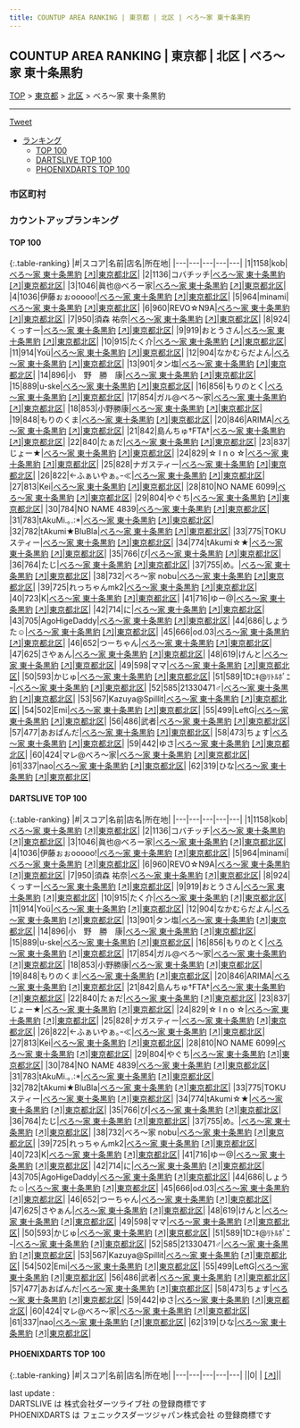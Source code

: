 ```yaml
---
title: COUNTUP AREA RANKING | 東京都 | 北区 | べろ～家 東十条黒豹
---
```

## COUNTUP AREA RANKING | 東京都 | 北区 | べろ～家 東十条黒豹

[TOP](/darts/rank/) > [東京都](/darts/rank/東京都/) > [北区](/darts/rank/東京都/北区/) > べろ～家 東十条黒豹

___

<a href="https://twitter.com/share?ref_src=twsrc%5Etfw" data-text="COUNTUP AREA RANKING | 東京都北区べろ～家 東十条黒豹" class="twitter-share-button" data-hashtags="DARTSLIVE,PHOENIXDARTS,darts,ダーツ" data-show-count="false">Tweet</a>

* [ランキング](#カウントアップランキング)
    * [TOP 100](#top-100)
    * [DARTSLIVE TOP 100](#dartslive-top-100)
    * [PHOENIXDARTS TOP 100](#phoenixdarts-top-100)

### 市区町村

<ul>

</ul>

### カウントアップランキング

#### TOP 100



{:.table-ranking}
|#|スコア|名前|店名|所在地|
|---|---|---|---|---|
|1|1158|<span class="rank-name-dl">kob</span>|<a href="/darts/rank/shops/58085cd8b13e39d80d9b047a20a7ba1e.html">べろ～家 東十条黒豹</a> <a href="https://search.dartslive.com/jp/shop/58085cd8b13e39d80d9b047a20a7ba1e">[↗]</a>|<a href="/darts/rank/東京都/北区">東京都北区</a>|
|2|1136|<span class="rank-name-dl">コバチッチ</span>|<a href="/darts/rank/shops/58085cd8b13e39d80d9b047a20a7ba1e.html">べろ～家 東十条黒豹</a> <a href="https://search.dartslive.com/jp/shop/58085cd8b13e39d80d9b047a20a7ba1e">[↗]</a>|<a href="/darts/rank/東京都/北区">東京都北区</a>|
|3|1046|<span class="rank-name-dl">眞也@べろー家</span>|<a href="/darts/rank/shops/58085cd8b13e39d80d9b047a20a7ba1e.html">べろ～家 東十条黒豹</a> <a href="https://search.dartslive.com/jp/shop/58085cd8b13e39d80d9b047a20a7ba1e">[↗]</a>|<a href="/darts/rank/東京都/北区">東京都北区</a>|
|4|1036|<span class="rank-name-dl">伊藤ぉぉooooo!</span>|<a href="/darts/rank/shops/58085cd8b13e39d80d9b047a20a7ba1e.html">べろ～家 東十条黒豹</a> <a href="https://search.dartslive.com/jp/shop/58085cd8b13e39d80d9b047a20a7ba1e">[↗]</a>|<a href="/darts/rank/東京都/北区">東京都北区</a>|
|5|964|<span class="rank-name-dl">minami</span>|<a href="/darts/rank/shops/58085cd8b13e39d80d9b047a20a7ba1e.html">べろ～家 東十条黒豹</a> <a href="https://search.dartslive.com/jp/shop/58085cd8b13e39d80d9b047a20a7ba1e">[↗]</a>|<a href="/darts/rank/東京都/北区">東京都北区</a>|
|6|960|<span class="rank-name-dl">REVO☆N9A</span>|<a href="/darts/rank/shops/58085cd8b13e39d80d9b047a20a7ba1e.html">べろ～家 東十条黒豹</a> <a href="https://search.dartslive.com/jp/shop/58085cd8b13e39d80d9b047a20a7ba1e">[↗]</a>|<a href="/darts/rank/東京都/北区">東京都北区</a>|
|7|950|<span class="rank-name-dl">須森 祐奈</span>|<a href="/darts/rank/shops/58085cd8b13e39d80d9b047a20a7ba1e.html">べろ～家 東十条黒豹</a> <a href="https://search.dartslive.com/jp/shop/58085cd8b13e39d80d9b047a20a7ba1e">[↗]</a>|<a href="/darts/rank/東京都/北区">東京都北区</a>|
|8|924|<span class="rank-name-dl">くっすー</span>|<a href="/darts/rank/shops/58085cd8b13e39d80d9b047a20a7ba1e.html">べろ～家 東十条黒豹</a> <a href="https://search.dartslive.com/jp/shop/58085cd8b13e39d80d9b047a20a7ba1e">[↗]</a>|<a href="/darts/rank/東京都/北区">東京都北区</a>|
|9|919|<span class="rank-name-dl">おとうさん</span>|<a href="/darts/rank/shops/58085cd8b13e39d80d9b047a20a7ba1e.html">べろ～家 東十条黒豹</a> <a href="https://search.dartslive.com/jp/shop/58085cd8b13e39d80d9b047a20a7ba1e">[↗]</a>|<a href="/darts/rank/東京都/北区">東京都北区</a>|
|10|915|<span class="rank-name-dl">たく介</span>|<a href="/darts/rank/shops/58085cd8b13e39d80d9b047a20a7ba1e.html">べろ～家 東十条黒豹</a> <a href="https://search.dartslive.com/jp/shop/58085cd8b13e39d80d9b047a20a7ba1e">[↗]</a>|<a href="/darts/rank/東京都/北区">東京都北区</a>|
|11|914|<span class="rank-name-dl">Yoü</span>|<a href="/darts/rank/shops/58085cd8b13e39d80d9b047a20a7ba1e.html">べろ～家 東十条黒豹</a> <a href="https://search.dartslive.com/jp/shop/58085cd8b13e39d80d9b047a20a7ba1e">[↗]</a>|<a href="/darts/rank/東京都/北区">東京都北区</a>|
|12|904|<span class="rank-name-dl">なかむらだよん</span>|<a href="/darts/rank/shops/58085cd8b13e39d80d9b047a20a7ba1e.html">べろ～家 東十条黒豹</a> <a href="https://search.dartslive.com/jp/shop/58085cd8b13e39d80d9b047a20a7ba1e">[↗]</a>|<a href="/darts/rank/東京都/北区">東京都北区</a>|
|13|901|<span class="rank-name-dl">タン塩</span>|<a href="/darts/rank/shops/58085cd8b13e39d80d9b047a20a7ba1e.html">べろ～家 東十条黒豹</a> <a href="https://search.dartslive.com/jp/shop/58085cd8b13e39d80d9b047a20a7ba1e">[↗]</a>|<a href="/darts/rank/東京都/北区">東京都北区</a>|
|14|896|<span class="rank-name-dl">小　野　勝　康</span>|<a href="/darts/rank/shops/58085cd8b13e39d80d9b047a20a7ba1e.html">べろ～家 東十条黒豹</a> <a href="https://search.dartslive.com/jp/shop/58085cd8b13e39d80d9b047a20a7ba1e">[↗]</a>|<a href="/darts/rank/東京都/北区">東京都北区</a>|
|15|889|<span class="rank-name-dl">u-ske</span>|<a href="/darts/rank/shops/58085cd8b13e39d80d9b047a20a7ba1e.html">べろ～家 東十条黒豹</a> <a href="https://search.dartslive.com/jp/shop/58085cd8b13e39d80d9b047a20a7ba1e">[↗]</a>|<a href="/darts/rank/東京都/北区">東京都北区</a>|
|16|856|<span class="rank-name-dl">もりのとく</span>|<a href="/darts/rank/shops/58085cd8b13e39d80d9b047a20a7ba1e.html">べろ～家 東十条黒豹</a> <a href="https://search.dartslive.com/jp/shop/58085cd8b13e39d80d9b047a20a7ba1e">[↗]</a>|<a href="/darts/rank/東京都/北区">東京都北区</a>|
|17|854|<span class="rank-name-dl">ガル@べろ〜家</span>|<a href="/darts/rank/shops/58085cd8b13e39d80d9b047a20a7ba1e.html">べろ～家 東十条黒豹</a> <a href="https://search.dartslive.com/jp/shop/58085cd8b13e39d80d9b047a20a7ba1e">[↗]</a>|<a href="/darts/rank/東京都/北区">東京都北区</a>|
|18|853|<span class="rank-name-dl">小野勝康</span>|<a href="/darts/rank/shops/58085cd8b13e39d80d9b047a20a7ba1e.html">べろ～家 東十条黒豹</a> <a href="https://search.dartslive.com/jp/shop/58085cd8b13e39d80d9b047a20a7ba1e">[↗]</a>|<a href="/darts/rank/東京都/北区">東京都北区</a>|
|19|848|<span class="rank-name-dl">もりのくま</span>|<a href="/darts/rank/shops/58085cd8b13e39d80d9b047a20a7ba1e.html">べろ～家 東十条黒豹</a> <a href="https://search.dartslive.com/jp/shop/58085cd8b13e39d80d9b047a20a7ba1e">[↗]</a>|<a href="/darts/rank/東京都/北区">東京都北区</a>|
|20|846|<span class="rank-name-dl">ARIMA</span>|<a href="/darts/rank/shops/58085cd8b13e39d80d9b047a20a7ba1e.html">べろ～家 東十条黒豹</a> <a href="https://search.dartslive.com/jp/shop/58085cd8b13e39d80d9b047a20a7ba1e">[↗]</a>|<a href="/darts/rank/東京都/北区">東京都北区</a>|
|21|842|<span class="rank-name-dl">島んちゅ†FTA†</span>|<a href="/darts/rank/shops/58085cd8b13e39d80d9b047a20a7ba1e.html">べろ～家 東十条黒豹</a> <a href="https://search.dartslive.com/jp/shop/58085cd8b13e39d80d9b047a20a7ba1e">[↗]</a>|<a href="/darts/rank/東京都/北区">東京都北区</a>|
|22|840|<span class="rank-name-dl">たぁだ</span>|<a href="/darts/rank/shops/58085cd8b13e39d80d9b047a20a7ba1e.html">べろ～家 東十条黒豹</a> <a href="https://search.dartslive.com/jp/shop/58085cd8b13e39d80d9b047a20a7ba1e">[↗]</a>|<a href="/darts/rank/東京都/北区">東京都北区</a>|
|23|837|<span class="rank-name-dl">じょー★</span>|<a href="/darts/rank/shops/58085cd8b13e39d80d9b047a20a7ba1e.html">べろ～家 東十条黒豹</a> <a href="https://search.dartslive.com/jp/shop/58085cd8b13e39d80d9b047a20a7ba1e">[↗]</a>|<a href="/darts/rank/東京都/北区">東京都北区</a>|
|24|829|<span class="rank-name-dl">☆ I n o ☆</span>|<a href="/darts/rank/shops/58085cd8b13e39d80d9b047a20a7ba1e.html">べろ～家 東十条黒豹</a> <a href="https://search.dartslive.com/jp/shop/58085cd8b13e39d80d9b047a20a7ba1e">[↗]</a>|<a href="/darts/rank/東京都/北区">東京都北区</a>|
|25|828|<span class="rank-name-dl">ナガスティー</span>|<a href="/darts/rank/shops/58085cd8b13e39d80d9b047a20a7ba1e.html">べろ～家 東十条黒豹</a> <a href="https://search.dartslive.com/jp/shop/58085cd8b13e39d80d9b047a20a7ba1e">[↗]</a>|<a href="/darts/rank/東京都/北区">東京都北区</a>|
|26|822|<span class="rank-name-dl">←ふぁいやぁ｡ｰ≪</span>|<a href="/darts/rank/shops/58085cd8b13e39d80d9b047a20a7ba1e.html">べろ～家 東十条黒豹</a> <a href="https://search.dartslive.com/jp/shop/58085cd8b13e39d80d9b047a20a7ba1e">[↗]</a>|<a href="/darts/rank/東京都/北区">東京都北区</a>|
|27|813|<span class="rank-name-dl">Kei</span>|<a href="/darts/rank/shops/58085cd8b13e39d80d9b047a20a7ba1e.html">べろ～家 東十条黒豹</a> <a href="https://search.dartslive.com/jp/shop/58085cd8b13e39d80d9b047a20a7ba1e">[↗]</a>|<a href="/darts/rank/東京都/北区">東京都北区</a>|
|28|810|<span class="rank-name-dl">NO NAME 6099</span>|<a href="/darts/rank/shops/58085cd8b13e39d80d9b047a20a7ba1e.html">べろ～家 東十条黒豹</a> <a href="https://search.dartslive.com/jp/shop/58085cd8b13e39d80d9b047a20a7ba1e">[↗]</a>|<a href="/darts/rank/東京都/北区">東京都北区</a>|
|29|804|<span class="rank-name-dl">やぐち</span>|<a href="/darts/rank/shops/58085cd8b13e39d80d9b047a20a7ba1e.html">べろ～家 東十条黒豹</a> <a href="https://search.dartslive.com/jp/shop/58085cd8b13e39d80d9b047a20a7ba1e">[↗]</a>|<a href="/darts/rank/東京都/北区">東京都北区</a>|
|30|784|<span class="rank-name-dl">NO NAME 4839</span>|<a href="/darts/rank/shops/58085cd8b13e39d80d9b047a20a7ba1e.html">べろ～家 東十条黒豹</a> <a href="https://search.dartslive.com/jp/shop/58085cd8b13e39d80d9b047a20a7ba1e">[↗]</a>|<a href="/darts/rank/東京都/北区">東京都北区</a>|
|31|783|<span class="rank-name-dl">tAkuMi.｡.:*</span>|<a href="/darts/rank/shops/58085cd8b13e39d80d9b047a20a7ba1e.html">べろ～家 東十条黒豹</a> <a href="https://search.dartslive.com/jp/shop/58085cd8b13e39d80d9b047a20a7ba1e">[↗]</a>|<a href="/darts/rank/東京都/北区">東京都北区</a>|
|32|782|<span class="rank-name-dl">tAkumi★BluBla</span>|<a href="/darts/rank/shops/58085cd8b13e39d80d9b047a20a7ba1e.html">べろ～家 東十条黒豹</a> <a href="https://search.dartslive.com/jp/shop/58085cd8b13e39d80d9b047a20a7ba1e">[↗]</a>|<a href="/darts/rank/東京都/北区">東京都北区</a>|
|33|775|<span class="rank-name-dl">TOKUスティー</span>|<a href="/darts/rank/shops/58085cd8b13e39d80d9b047a20a7ba1e.html">べろ～家 東十条黒豹</a> <a href="https://search.dartslive.com/jp/shop/58085cd8b13e39d80d9b047a20a7ba1e">[↗]</a>|<a href="/darts/rank/東京都/北区">東京都北区</a>|
|34|774|<span class="rank-name-dl">tAkumi☆★</span>|<a href="/darts/rank/shops/58085cd8b13e39d80d9b047a20a7ba1e.html">べろ～家 東十条黒豹</a> <a href="https://search.dartslive.com/jp/shop/58085cd8b13e39d80d9b047a20a7ba1e">[↗]</a>|<a href="/darts/rank/東京都/北区">東京都北区</a>|
|35|766|<span class="rank-name-dl">ぴ</span>|<a href="/darts/rank/shops/58085cd8b13e39d80d9b047a20a7ba1e.html">べろ～家 東十条黒豹</a> <a href="https://search.dartslive.com/jp/shop/58085cd8b13e39d80d9b047a20a7ba1e">[↗]</a>|<a href="/darts/rank/東京都/北区">東京都北区</a>|
|36|764|<span class="rank-name-dl">たじ</span>|<a href="/darts/rank/shops/58085cd8b13e39d80d9b047a20a7ba1e.html">べろ～家 東十条黒豹</a> <a href="https://search.dartslive.com/jp/shop/58085cd8b13e39d80d9b047a20a7ba1e">[↗]</a>|<a href="/darts/rank/東京都/北区">東京都北区</a>|
|37|755|<span class="rank-name-dl">め。</span>|<a href="/darts/rank/shops/58085cd8b13e39d80d9b047a20a7ba1e.html">べろ～家 東十条黒豹</a> <a href="https://search.dartslive.com/jp/shop/58085cd8b13e39d80d9b047a20a7ba1e">[↗]</a>|<a href="/darts/rank/東京都/北区">東京都北区</a>|
|38|732|<span class="rank-name-dl">べろ〜家 nobu</span>|<a href="/darts/rank/shops/58085cd8b13e39d80d9b047a20a7ba1e.html">べろ～家 東十条黒豹</a> <a href="https://search.dartslive.com/jp/shop/58085cd8b13e39d80d9b047a20a7ba1e">[↗]</a>|<a href="/darts/rank/東京都/北区">東京都北区</a>|
|39|725|<span class="rank-name-dl">れっちゃんmk2</span>|<a href="/darts/rank/shops/58085cd8b13e39d80d9b047a20a7ba1e.html">べろ～家 東十条黒豹</a> <a href="https://search.dartslive.com/jp/shop/58085cd8b13e39d80d9b047a20a7ba1e">[↗]</a>|<a href="/darts/rank/東京都/北区">東京都北区</a>|
|40|723|<span class="rank-name-dl">K</span>|<a href="/darts/rank/shops/58085cd8b13e39d80d9b047a20a7ba1e.html">べろ～家 東十条黒豹</a> <a href="https://search.dartslive.com/jp/shop/58085cd8b13e39d80d9b047a20a7ba1e">[↗]</a>|<a href="/darts/rank/東京都/北区">東京都北区</a>|
|41|716|<span class="rank-name-dl">ゆー@</span>|<a href="/darts/rank/shops/58085cd8b13e39d80d9b047a20a7ba1e.html">べろ～家 東十条黒豹</a> <a href="https://search.dartslive.com/jp/shop/58085cd8b13e39d80d9b047a20a7ba1e">[↗]</a>|<a href="/darts/rank/東京都/北区">東京都北区</a>|
|42|714|<span class="rank-name-dl">に</span>|<a href="/darts/rank/shops/58085cd8b13e39d80d9b047a20a7ba1e.html">べろ～家 東十条黒豹</a> <a href="https://search.dartslive.com/jp/shop/58085cd8b13e39d80d9b047a20a7ba1e">[↗]</a>|<a href="/darts/rank/東京都/北区">東京都北区</a>|
|43|705|<span class="rank-name-dl">AgoHigeDaddy</span>|<a href="/darts/rank/shops/58085cd8b13e39d80d9b047a20a7ba1e.html">べろ～家 東十条黒豹</a> <a href="https://search.dartslive.com/jp/shop/58085cd8b13e39d80d9b047a20a7ba1e">[↗]</a>|<a href="/darts/rank/東京都/北区">東京都北区</a>|
|44|686|<span class="rank-name-dl">しょうた☺</span>|<a href="/darts/rank/shops/58085cd8b13e39d80d9b047a20a7ba1e.html">べろ～家 東十条黒豹</a> <a href="https://search.dartslive.com/jp/shop/58085cd8b13e39d80d9b047a20a7ba1e">[↗]</a>|<a href="/darts/rank/東京都/北区">東京都北区</a>|
|45|666|<span class="rank-name-dl">od.03</span>|<a href="/darts/rank/shops/58085cd8b13e39d80d9b047a20a7ba1e.html">べろ～家 東十条黒豹</a> <a href="https://search.dartslive.com/jp/shop/58085cd8b13e39d80d9b047a20a7ba1e">[↗]</a>|<a href="/darts/rank/東京都/北区">東京都北区</a>|
|46|652|<span class="rank-name-dl">つーちゃん</span>|<a href="/darts/rank/shops/58085cd8b13e39d80d9b047a20a7ba1e.html">べろ～家 東十条黒豹</a> <a href="https://search.dartslive.com/jp/shop/58085cd8b13e39d80d9b047a20a7ba1e">[↗]</a>|<a href="/darts/rank/東京都/北区">東京都北区</a>|
|47|625|<span class="rank-name-dl">さやぁん</span>|<a href="/darts/rank/shops/58085cd8b13e39d80d9b047a20a7ba1e.html">べろ～家 東十条黒豹</a> <a href="https://search.dartslive.com/jp/shop/58085cd8b13e39d80d9b047a20a7ba1e">[↗]</a>|<a href="/darts/rank/東京都/北区">東京都北区</a>|
|48|619|<span class="rank-name-dl">けんと</span>|<a href="/darts/rank/shops/58085cd8b13e39d80d9b047a20a7ba1e.html">べろ～家 東十条黒豹</a> <a href="https://search.dartslive.com/jp/shop/58085cd8b13e39d80d9b047a20a7ba1e">[↗]</a>|<a href="/darts/rank/東京都/北区">東京都北区</a>|
|49|598|<span class="rank-name-dl">ママ</span>|<a href="/darts/rank/shops/58085cd8b13e39d80d9b047a20a7ba1e.html">べろ～家 東十条黒豹</a> <a href="https://search.dartslive.com/jp/shop/58085cd8b13e39d80d9b047a20a7ba1e">[↗]</a>|<a href="/darts/rank/東京都/北区">東京都北区</a>|
|50|593|<span class="rank-name-dl">かじゅ</span>|<a href="/darts/rank/shops/58085cd8b13e39d80d9b047a20a7ba1e.html">べろ～家 東十条黒豹</a> <a href="https://search.dartslive.com/jp/shop/58085cd8b13e39d80d9b047a20a7ba1e">[↗]</a>|<a href="/darts/rank/東京都/北区">東京都北区</a>|
|51|589|<span class="rank-name-dl">1Dﾆｷ@ﾘﾄﾙﾎﾟﾆｰ</span>|<a href="/darts/rank/shops/58085cd8b13e39d80d9b047a20a7ba1e.html">べろ～家 東十条黒豹</a> <a href="https://search.dartslive.com/jp/shop/58085cd8b13e39d80d9b047a20a7ba1e">[↗]</a>|<a href="/darts/rank/東京都/北区">東京都北区</a>|
|52|585|<span class="rank-name-dl">21330471♂</span>|<a href="/darts/rank/shops/58085cd8b13e39d80d9b047a20a7ba1e.html">べろ～家 東十条黒豹</a> <a href="https://search.dartslive.com/jp/shop/58085cd8b13e39d80d9b047a20a7ba1e">[↗]</a>|<a href="/darts/rank/東京都/北区">東京都北区</a>|
|53|567|<span class="rank-name-dl">Kazuya@Spillit</span>|<a href="/darts/rank/shops/58085cd8b13e39d80d9b047a20a7ba1e.html">べろ～家 東十条黒豹</a> <a href="https://search.dartslive.com/jp/shop/58085cd8b13e39d80d9b047a20a7ba1e">[↗]</a>|<a href="/darts/rank/東京都/北区">東京都北区</a>|
|54|502|<span class="rank-name-dl">Emi</span>|<a href="/darts/rank/shops/58085cd8b13e39d80d9b047a20a7ba1e.html">べろ～家 東十条黒豹</a> <a href="https://search.dartslive.com/jp/shop/58085cd8b13e39d80d9b047a20a7ba1e">[↗]</a>|<a href="/darts/rank/東京都/北区">東京都北区</a>|
|55|499|<span class="rank-name-dl">LeftG</span>|<a href="/darts/rank/shops/58085cd8b13e39d80d9b047a20a7ba1e.html">べろ～家 東十条黒豹</a> <a href="https://search.dartslive.com/jp/shop/58085cd8b13e39d80d9b047a20a7ba1e">[↗]</a>|<a href="/darts/rank/東京都/北区">東京都北区</a>|
|56|486|<span class="rank-name-dl">武者</span>|<a href="/darts/rank/shops/58085cd8b13e39d80d9b047a20a7ba1e.html">べろ～家 東十条黒豹</a> <a href="https://search.dartslive.com/jp/shop/58085cd8b13e39d80d9b047a20a7ba1e">[↗]</a>|<a href="/darts/rank/東京都/北区">東京都北区</a>|
|57|477|<span class="rank-name-dl">あおぱんだ</span>|<a href="/darts/rank/shops/58085cd8b13e39d80d9b047a20a7ba1e.html">べろ～家 東十条黒豹</a> <a href="https://search.dartslive.com/jp/shop/58085cd8b13e39d80d9b047a20a7ba1e">[↗]</a>|<a href="/darts/rank/東京都/北区">東京都北区</a>|
|58|473|<span class="rank-name-dl">ちょす</span>|<a href="/darts/rank/shops/58085cd8b13e39d80d9b047a20a7ba1e.html">べろ～家 東十条黒豹</a> <a href="https://search.dartslive.com/jp/shop/58085cd8b13e39d80d9b047a20a7ba1e">[↗]</a>|<a href="/darts/rank/東京都/北区">東京都北区</a>|
|59|442|<span class="rank-name-dl">ゆさ</span>|<a href="/darts/rank/shops/58085cd8b13e39d80d9b047a20a7ba1e.html">べろ～家 東十条黒豹</a> <a href="https://search.dartslive.com/jp/shop/58085cd8b13e39d80d9b047a20a7ba1e">[↗]</a>|<a href="/darts/rank/東京都/北区">東京都北区</a>|
|60|424|<span class="rank-name-dl">マレ@べろ〜家</span>|<a href="/darts/rank/shops/58085cd8b13e39d80d9b047a20a7ba1e.html">べろ～家 東十条黒豹</a> <a href="https://search.dartslive.com/jp/shop/58085cd8b13e39d80d9b047a20a7ba1e">[↗]</a>|<a href="/darts/rank/東京都/北区">東京都北区</a>|
|61|337|<span class="rank-name-dl">nao</span>|<a href="/darts/rank/shops/58085cd8b13e39d80d9b047a20a7ba1e.html">べろ～家 東十条黒豹</a> <a href="https://search.dartslive.com/jp/shop/58085cd8b13e39d80d9b047a20a7ba1e">[↗]</a>|<a href="/darts/rank/東京都/北区">東京都北区</a>|
|62|319|<span class="rank-name-dl">ひな</span>|<a href="/darts/rank/shops/58085cd8b13e39d80d9b047a20a7ba1e.html">べろ～家 東十条黒豹</a> <a href="https://search.dartslive.com/jp/shop/58085cd8b13e39d80d9b047a20a7ba1e">[↗]</a>|<a href="/darts/rank/東京都/北区">東京都北区</a>|


#### DARTSLIVE TOP 100



{:.table-ranking}
|#|スコア|名前|店名|所在地|
|---|---|---|---|---|
|1|1158|<span class="rank-name-dl">kob</span>|<a href="/darts/rank/shops/58085cd8b13e39d80d9b047a20a7ba1e.html">べろ～家 東十条黒豹</a> <a href="https://search.dartslive.com/jp/shop/58085cd8b13e39d80d9b047a20a7ba1e">[↗]</a>|<a href="/darts/rank/東京都/北区">東京都北区</a>|
|2|1136|<span class="rank-name-dl">コバチッチ</span>|<a href="/darts/rank/shops/58085cd8b13e39d80d9b047a20a7ba1e.html">べろ～家 東十条黒豹</a> <a href="https://search.dartslive.com/jp/shop/58085cd8b13e39d80d9b047a20a7ba1e">[↗]</a>|<a href="/darts/rank/東京都/北区">東京都北区</a>|
|3|1046|<span class="rank-name-dl">眞也@べろー家</span>|<a href="/darts/rank/shops/58085cd8b13e39d80d9b047a20a7ba1e.html">べろ～家 東十条黒豹</a> <a href="https://search.dartslive.com/jp/shop/58085cd8b13e39d80d9b047a20a7ba1e">[↗]</a>|<a href="/darts/rank/東京都/北区">東京都北区</a>|
|4|1036|<span class="rank-name-dl">伊藤ぉぉooooo!</span>|<a href="/darts/rank/shops/58085cd8b13e39d80d9b047a20a7ba1e.html">べろ～家 東十条黒豹</a> <a href="https://search.dartslive.com/jp/shop/58085cd8b13e39d80d9b047a20a7ba1e">[↗]</a>|<a href="/darts/rank/東京都/北区">東京都北区</a>|
|5|964|<span class="rank-name-dl">minami</span>|<a href="/darts/rank/shops/58085cd8b13e39d80d9b047a20a7ba1e.html">べろ～家 東十条黒豹</a> <a href="https://search.dartslive.com/jp/shop/58085cd8b13e39d80d9b047a20a7ba1e">[↗]</a>|<a href="/darts/rank/東京都/北区">東京都北区</a>|
|6|960|<span class="rank-name-dl">REVO☆N9A</span>|<a href="/darts/rank/shops/58085cd8b13e39d80d9b047a20a7ba1e.html">べろ～家 東十条黒豹</a> <a href="https://search.dartslive.com/jp/shop/58085cd8b13e39d80d9b047a20a7ba1e">[↗]</a>|<a href="/darts/rank/東京都/北区">東京都北区</a>|
|7|950|<span class="rank-name-dl">須森 祐奈</span>|<a href="/darts/rank/shops/58085cd8b13e39d80d9b047a20a7ba1e.html">べろ～家 東十条黒豹</a> <a href="https://search.dartslive.com/jp/shop/58085cd8b13e39d80d9b047a20a7ba1e">[↗]</a>|<a href="/darts/rank/東京都/北区">東京都北区</a>|
|8|924|<span class="rank-name-dl">くっすー</span>|<a href="/darts/rank/shops/58085cd8b13e39d80d9b047a20a7ba1e.html">べろ～家 東十条黒豹</a> <a href="https://search.dartslive.com/jp/shop/58085cd8b13e39d80d9b047a20a7ba1e">[↗]</a>|<a href="/darts/rank/東京都/北区">東京都北区</a>|
|9|919|<span class="rank-name-dl">おとうさん</span>|<a href="/darts/rank/shops/58085cd8b13e39d80d9b047a20a7ba1e.html">べろ～家 東十条黒豹</a> <a href="https://search.dartslive.com/jp/shop/58085cd8b13e39d80d9b047a20a7ba1e">[↗]</a>|<a href="/darts/rank/東京都/北区">東京都北区</a>|
|10|915|<span class="rank-name-dl">たく介</span>|<a href="/darts/rank/shops/58085cd8b13e39d80d9b047a20a7ba1e.html">べろ～家 東十条黒豹</a> <a href="https://search.dartslive.com/jp/shop/58085cd8b13e39d80d9b047a20a7ba1e">[↗]</a>|<a href="/darts/rank/東京都/北区">東京都北区</a>|
|11|914|<span class="rank-name-dl">Yoü</span>|<a href="/darts/rank/shops/58085cd8b13e39d80d9b047a20a7ba1e.html">べろ～家 東十条黒豹</a> <a href="https://search.dartslive.com/jp/shop/58085cd8b13e39d80d9b047a20a7ba1e">[↗]</a>|<a href="/darts/rank/東京都/北区">東京都北区</a>|
|12|904|<span class="rank-name-dl">なかむらだよん</span>|<a href="/darts/rank/shops/58085cd8b13e39d80d9b047a20a7ba1e.html">べろ～家 東十条黒豹</a> <a href="https://search.dartslive.com/jp/shop/58085cd8b13e39d80d9b047a20a7ba1e">[↗]</a>|<a href="/darts/rank/東京都/北区">東京都北区</a>|
|13|901|<span class="rank-name-dl">タン塩</span>|<a href="/darts/rank/shops/58085cd8b13e39d80d9b047a20a7ba1e.html">べろ～家 東十条黒豹</a> <a href="https://search.dartslive.com/jp/shop/58085cd8b13e39d80d9b047a20a7ba1e">[↗]</a>|<a href="/darts/rank/東京都/北区">東京都北区</a>|
|14|896|<span class="rank-name-dl">小　野　勝　康</span>|<a href="/darts/rank/shops/58085cd8b13e39d80d9b047a20a7ba1e.html">べろ～家 東十条黒豹</a> <a href="https://search.dartslive.com/jp/shop/58085cd8b13e39d80d9b047a20a7ba1e">[↗]</a>|<a href="/darts/rank/東京都/北区">東京都北区</a>|
|15|889|<span class="rank-name-dl">u-ske</span>|<a href="/darts/rank/shops/58085cd8b13e39d80d9b047a20a7ba1e.html">べろ～家 東十条黒豹</a> <a href="https://search.dartslive.com/jp/shop/58085cd8b13e39d80d9b047a20a7ba1e">[↗]</a>|<a href="/darts/rank/東京都/北区">東京都北区</a>|
|16|856|<span class="rank-name-dl">もりのとく</span>|<a href="/darts/rank/shops/58085cd8b13e39d80d9b047a20a7ba1e.html">べろ～家 東十条黒豹</a> <a href="https://search.dartslive.com/jp/shop/58085cd8b13e39d80d9b047a20a7ba1e">[↗]</a>|<a href="/darts/rank/東京都/北区">東京都北区</a>|
|17|854|<span class="rank-name-dl">ガル@べろ〜家</span>|<a href="/darts/rank/shops/58085cd8b13e39d80d9b047a20a7ba1e.html">べろ～家 東十条黒豹</a> <a href="https://search.dartslive.com/jp/shop/58085cd8b13e39d80d9b047a20a7ba1e">[↗]</a>|<a href="/darts/rank/東京都/北区">東京都北区</a>|
|18|853|<span class="rank-name-dl">小野勝康</span>|<a href="/darts/rank/shops/58085cd8b13e39d80d9b047a20a7ba1e.html">べろ～家 東十条黒豹</a> <a href="https://search.dartslive.com/jp/shop/58085cd8b13e39d80d9b047a20a7ba1e">[↗]</a>|<a href="/darts/rank/東京都/北区">東京都北区</a>|
|19|848|<span class="rank-name-dl">もりのくま</span>|<a href="/darts/rank/shops/58085cd8b13e39d80d9b047a20a7ba1e.html">べろ～家 東十条黒豹</a> <a href="https://search.dartslive.com/jp/shop/58085cd8b13e39d80d9b047a20a7ba1e">[↗]</a>|<a href="/darts/rank/東京都/北区">東京都北区</a>|
|20|846|<span class="rank-name-dl">ARIMA</span>|<a href="/darts/rank/shops/58085cd8b13e39d80d9b047a20a7ba1e.html">べろ～家 東十条黒豹</a> <a href="https://search.dartslive.com/jp/shop/58085cd8b13e39d80d9b047a20a7ba1e">[↗]</a>|<a href="/darts/rank/東京都/北区">東京都北区</a>|
|21|842|<span class="rank-name-dl">島んちゅ†FTA†</span>|<a href="/darts/rank/shops/58085cd8b13e39d80d9b047a20a7ba1e.html">べろ～家 東十条黒豹</a> <a href="https://search.dartslive.com/jp/shop/58085cd8b13e39d80d9b047a20a7ba1e">[↗]</a>|<a href="/darts/rank/東京都/北区">東京都北区</a>|
|22|840|<span class="rank-name-dl">たぁだ</span>|<a href="/darts/rank/shops/58085cd8b13e39d80d9b047a20a7ba1e.html">べろ～家 東十条黒豹</a> <a href="https://search.dartslive.com/jp/shop/58085cd8b13e39d80d9b047a20a7ba1e">[↗]</a>|<a href="/darts/rank/東京都/北区">東京都北区</a>|
|23|837|<span class="rank-name-dl">じょー★</span>|<a href="/darts/rank/shops/58085cd8b13e39d80d9b047a20a7ba1e.html">べろ～家 東十条黒豹</a> <a href="https://search.dartslive.com/jp/shop/58085cd8b13e39d80d9b047a20a7ba1e">[↗]</a>|<a href="/darts/rank/東京都/北区">東京都北区</a>|
|24|829|<span class="rank-name-dl">☆ I n o ☆</span>|<a href="/darts/rank/shops/58085cd8b13e39d80d9b047a20a7ba1e.html">べろ～家 東十条黒豹</a> <a href="https://search.dartslive.com/jp/shop/58085cd8b13e39d80d9b047a20a7ba1e">[↗]</a>|<a href="/darts/rank/東京都/北区">東京都北区</a>|
|25|828|<span class="rank-name-dl">ナガスティー</span>|<a href="/darts/rank/shops/58085cd8b13e39d80d9b047a20a7ba1e.html">べろ～家 東十条黒豹</a> <a href="https://search.dartslive.com/jp/shop/58085cd8b13e39d80d9b047a20a7ba1e">[↗]</a>|<a href="/darts/rank/東京都/北区">東京都北区</a>|
|26|822|<span class="rank-name-dl">←ふぁいやぁ｡ｰ≪</span>|<a href="/darts/rank/shops/58085cd8b13e39d80d9b047a20a7ba1e.html">べろ～家 東十条黒豹</a> <a href="https://search.dartslive.com/jp/shop/58085cd8b13e39d80d9b047a20a7ba1e">[↗]</a>|<a href="/darts/rank/東京都/北区">東京都北区</a>|
|27|813|<span class="rank-name-dl">Kei</span>|<a href="/darts/rank/shops/58085cd8b13e39d80d9b047a20a7ba1e.html">べろ～家 東十条黒豹</a> <a href="https://search.dartslive.com/jp/shop/58085cd8b13e39d80d9b047a20a7ba1e">[↗]</a>|<a href="/darts/rank/東京都/北区">東京都北区</a>|
|28|810|<span class="rank-name-dl">NO NAME 6099</span>|<a href="/darts/rank/shops/58085cd8b13e39d80d9b047a20a7ba1e.html">べろ～家 東十条黒豹</a> <a href="https://search.dartslive.com/jp/shop/58085cd8b13e39d80d9b047a20a7ba1e">[↗]</a>|<a href="/darts/rank/東京都/北区">東京都北区</a>|
|29|804|<span class="rank-name-dl">やぐち</span>|<a href="/darts/rank/shops/58085cd8b13e39d80d9b047a20a7ba1e.html">べろ～家 東十条黒豹</a> <a href="https://search.dartslive.com/jp/shop/58085cd8b13e39d80d9b047a20a7ba1e">[↗]</a>|<a href="/darts/rank/東京都/北区">東京都北区</a>|
|30|784|<span class="rank-name-dl">NO NAME 4839</span>|<a href="/darts/rank/shops/58085cd8b13e39d80d9b047a20a7ba1e.html">べろ～家 東十条黒豹</a> <a href="https://search.dartslive.com/jp/shop/58085cd8b13e39d80d9b047a20a7ba1e">[↗]</a>|<a href="/darts/rank/東京都/北区">東京都北区</a>|
|31|783|<span class="rank-name-dl">tAkuMi.｡.:*</span>|<a href="/darts/rank/shops/58085cd8b13e39d80d9b047a20a7ba1e.html">べろ～家 東十条黒豹</a> <a href="https://search.dartslive.com/jp/shop/58085cd8b13e39d80d9b047a20a7ba1e">[↗]</a>|<a href="/darts/rank/東京都/北区">東京都北区</a>|
|32|782|<span class="rank-name-dl">tAkumi★BluBla</span>|<a href="/darts/rank/shops/58085cd8b13e39d80d9b047a20a7ba1e.html">べろ～家 東十条黒豹</a> <a href="https://search.dartslive.com/jp/shop/58085cd8b13e39d80d9b047a20a7ba1e">[↗]</a>|<a href="/darts/rank/東京都/北区">東京都北区</a>|
|33|775|<span class="rank-name-dl">TOKUスティー</span>|<a href="/darts/rank/shops/58085cd8b13e39d80d9b047a20a7ba1e.html">べろ～家 東十条黒豹</a> <a href="https://search.dartslive.com/jp/shop/58085cd8b13e39d80d9b047a20a7ba1e">[↗]</a>|<a href="/darts/rank/東京都/北区">東京都北区</a>|
|34|774|<span class="rank-name-dl">tAkumi☆★</span>|<a href="/darts/rank/shops/58085cd8b13e39d80d9b047a20a7ba1e.html">べろ～家 東十条黒豹</a> <a href="https://search.dartslive.com/jp/shop/58085cd8b13e39d80d9b047a20a7ba1e">[↗]</a>|<a href="/darts/rank/東京都/北区">東京都北区</a>|
|35|766|<span class="rank-name-dl">ぴ</span>|<a href="/darts/rank/shops/58085cd8b13e39d80d9b047a20a7ba1e.html">べろ～家 東十条黒豹</a> <a href="https://search.dartslive.com/jp/shop/58085cd8b13e39d80d9b047a20a7ba1e">[↗]</a>|<a href="/darts/rank/東京都/北区">東京都北区</a>|
|36|764|<span class="rank-name-dl">たじ</span>|<a href="/darts/rank/shops/58085cd8b13e39d80d9b047a20a7ba1e.html">べろ～家 東十条黒豹</a> <a href="https://search.dartslive.com/jp/shop/58085cd8b13e39d80d9b047a20a7ba1e">[↗]</a>|<a href="/darts/rank/東京都/北区">東京都北区</a>|
|37|755|<span class="rank-name-dl">め。</span>|<a href="/darts/rank/shops/58085cd8b13e39d80d9b047a20a7ba1e.html">べろ～家 東十条黒豹</a> <a href="https://search.dartslive.com/jp/shop/58085cd8b13e39d80d9b047a20a7ba1e">[↗]</a>|<a href="/darts/rank/東京都/北区">東京都北区</a>|
|38|732|<span class="rank-name-dl">べろ〜家 nobu</span>|<a href="/darts/rank/shops/58085cd8b13e39d80d9b047a20a7ba1e.html">べろ～家 東十条黒豹</a> <a href="https://search.dartslive.com/jp/shop/58085cd8b13e39d80d9b047a20a7ba1e">[↗]</a>|<a href="/darts/rank/東京都/北区">東京都北区</a>|
|39|725|<span class="rank-name-dl">れっちゃんmk2</span>|<a href="/darts/rank/shops/58085cd8b13e39d80d9b047a20a7ba1e.html">べろ～家 東十条黒豹</a> <a href="https://search.dartslive.com/jp/shop/58085cd8b13e39d80d9b047a20a7ba1e">[↗]</a>|<a href="/darts/rank/東京都/北区">東京都北区</a>|
|40|723|<span class="rank-name-dl">K</span>|<a href="/darts/rank/shops/58085cd8b13e39d80d9b047a20a7ba1e.html">べろ～家 東十条黒豹</a> <a href="https://search.dartslive.com/jp/shop/58085cd8b13e39d80d9b047a20a7ba1e">[↗]</a>|<a href="/darts/rank/東京都/北区">東京都北区</a>|
|41|716|<span class="rank-name-dl">ゆー@</span>|<a href="/darts/rank/shops/58085cd8b13e39d80d9b047a20a7ba1e.html">べろ～家 東十条黒豹</a> <a href="https://search.dartslive.com/jp/shop/58085cd8b13e39d80d9b047a20a7ba1e">[↗]</a>|<a href="/darts/rank/東京都/北区">東京都北区</a>|
|42|714|<span class="rank-name-dl">に</span>|<a href="/darts/rank/shops/58085cd8b13e39d80d9b047a20a7ba1e.html">べろ～家 東十条黒豹</a> <a href="https://search.dartslive.com/jp/shop/58085cd8b13e39d80d9b047a20a7ba1e">[↗]</a>|<a href="/darts/rank/東京都/北区">東京都北区</a>|
|43|705|<span class="rank-name-dl">AgoHigeDaddy</span>|<a href="/darts/rank/shops/58085cd8b13e39d80d9b047a20a7ba1e.html">べろ～家 東十条黒豹</a> <a href="https://search.dartslive.com/jp/shop/58085cd8b13e39d80d9b047a20a7ba1e">[↗]</a>|<a href="/darts/rank/東京都/北区">東京都北区</a>|
|44|686|<span class="rank-name-dl">しょうた☺</span>|<a href="/darts/rank/shops/58085cd8b13e39d80d9b047a20a7ba1e.html">べろ～家 東十条黒豹</a> <a href="https://search.dartslive.com/jp/shop/58085cd8b13e39d80d9b047a20a7ba1e">[↗]</a>|<a href="/darts/rank/東京都/北区">東京都北区</a>|
|45|666|<span class="rank-name-dl">od.03</span>|<a href="/darts/rank/shops/58085cd8b13e39d80d9b047a20a7ba1e.html">べろ～家 東十条黒豹</a> <a href="https://search.dartslive.com/jp/shop/58085cd8b13e39d80d9b047a20a7ba1e">[↗]</a>|<a href="/darts/rank/東京都/北区">東京都北区</a>|
|46|652|<span class="rank-name-dl">つーちゃん</span>|<a href="/darts/rank/shops/58085cd8b13e39d80d9b047a20a7ba1e.html">べろ～家 東十条黒豹</a> <a href="https://search.dartslive.com/jp/shop/58085cd8b13e39d80d9b047a20a7ba1e">[↗]</a>|<a href="/darts/rank/東京都/北区">東京都北区</a>|
|47|625|<span class="rank-name-dl">さやぁん</span>|<a href="/darts/rank/shops/58085cd8b13e39d80d9b047a20a7ba1e.html">べろ～家 東十条黒豹</a> <a href="https://search.dartslive.com/jp/shop/58085cd8b13e39d80d9b047a20a7ba1e">[↗]</a>|<a href="/darts/rank/東京都/北区">東京都北区</a>|
|48|619|<span class="rank-name-dl">けんと</span>|<a href="/darts/rank/shops/58085cd8b13e39d80d9b047a20a7ba1e.html">べろ～家 東十条黒豹</a> <a href="https://search.dartslive.com/jp/shop/58085cd8b13e39d80d9b047a20a7ba1e">[↗]</a>|<a href="/darts/rank/東京都/北区">東京都北区</a>|
|49|598|<span class="rank-name-dl">ママ</span>|<a href="/darts/rank/shops/58085cd8b13e39d80d9b047a20a7ba1e.html">べろ～家 東十条黒豹</a> <a href="https://search.dartslive.com/jp/shop/58085cd8b13e39d80d9b047a20a7ba1e">[↗]</a>|<a href="/darts/rank/東京都/北区">東京都北区</a>|
|50|593|<span class="rank-name-dl">かじゅ</span>|<a href="/darts/rank/shops/58085cd8b13e39d80d9b047a20a7ba1e.html">べろ～家 東十条黒豹</a> <a href="https://search.dartslive.com/jp/shop/58085cd8b13e39d80d9b047a20a7ba1e">[↗]</a>|<a href="/darts/rank/東京都/北区">東京都北区</a>|
|51|589|<span class="rank-name-dl">1Dﾆｷ@ﾘﾄﾙﾎﾟﾆｰ</span>|<a href="/darts/rank/shops/58085cd8b13e39d80d9b047a20a7ba1e.html">べろ～家 東十条黒豹</a> <a href="https://search.dartslive.com/jp/shop/58085cd8b13e39d80d9b047a20a7ba1e">[↗]</a>|<a href="/darts/rank/東京都/北区">東京都北区</a>|
|52|585|<span class="rank-name-dl">21330471♂</span>|<a href="/darts/rank/shops/58085cd8b13e39d80d9b047a20a7ba1e.html">べろ～家 東十条黒豹</a> <a href="https://search.dartslive.com/jp/shop/58085cd8b13e39d80d9b047a20a7ba1e">[↗]</a>|<a href="/darts/rank/東京都/北区">東京都北区</a>|
|53|567|<span class="rank-name-dl">Kazuya@Spillit</span>|<a href="/darts/rank/shops/58085cd8b13e39d80d9b047a20a7ba1e.html">べろ～家 東十条黒豹</a> <a href="https://search.dartslive.com/jp/shop/58085cd8b13e39d80d9b047a20a7ba1e">[↗]</a>|<a href="/darts/rank/東京都/北区">東京都北区</a>|
|54|502|<span class="rank-name-dl">Emi</span>|<a href="/darts/rank/shops/58085cd8b13e39d80d9b047a20a7ba1e.html">べろ～家 東十条黒豹</a> <a href="https://search.dartslive.com/jp/shop/58085cd8b13e39d80d9b047a20a7ba1e">[↗]</a>|<a href="/darts/rank/東京都/北区">東京都北区</a>|
|55|499|<span class="rank-name-dl">LeftG</span>|<a href="/darts/rank/shops/58085cd8b13e39d80d9b047a20a7ba1e.html">べろ～家 東十条黒豹</a> <a href="https://search.dartslive.com/jp/shop/58085cd8b13e39d80d9b047a20a7ba1e">[↗]</a>|<a href="/darts/rank/東京都/北区">東京都北区</a>|
|56|486|<span class="rank-name-dl">武者</span>|<a href="/darts/rank/shops/58085cd8b13e39d80d9b047a20a7ba1e.html">べろ～家 東十条黒豹</a> <a href="https://search.dartslive.com/jp/shop/58085cd8b13e39d80d9b047a20a7ba1e">[↗]</a>|<a href="/darts/rank/東京都/北区">東京都北区</a>|
|57|477|<span class="rank-name-dl">あおぱんだ</span>|<a href="/darts/rank/shops/58085cd8b13e39d80d9b047a20a7ba1e.html">べろ～家 東十条黒豹</a> <a href="https://search.dartslive.com/jp/shop/58085cd8b13e39d80d9b047a20a7ba1e">[↗]</a>|<a href="/darts/rank/東京都/北区">東京都北区</a>|
|58|473|<span class="rank-name-dl">ちょす</span>|<a href="/darts/rank/shops/58085cd8b13e39d80d9b047a20a7ba1e.html">べろ～家 東十条黒豹</a> <a href="https://search.dartslive.com/jp/shop/58085cd8b13e39d80d9b047a20a7ba1e">[↗]</a>|<a href="/darts/rank/東京都/北区">東京都北区</a>|
|59|442|<span class="rank-name-dl">ゆさ</span>|<a href="/darts/rank/shops/58085cd8b13e39d80d9b047a20a7ba1e.html">べろ～家 東十条黒豹</a> <a href="https://search.dartslive.com/jp/shop/58085cd8b13e39d80d9b047a20a7ba1e">[↗]</a>|<a href="/darts/rank/東京都/北区">東京都北区</a>|
|60|424|<span class="rank-name-dl">マレ@べろ〜家</span>|<a href="/darts/rank/shops/58085cd8b13e39d80d9b047a20a7ba1e.html">べろ～家 東十条黒豹</a> <a href="https://search.dartslive.com/jp/shop/58085cd8b13e39d80d9b047a20a7ba1e">[↗]</a>|<a href="/darts/rank/東京都/北区">東京都北区</a>|
|61|337|<span class="rank-name-dl">nao</span>|<a href="/darts/rank/shops/58085cd8b13e39d80d9b047a20a7ba1e.html">べろ～家 東十条黒豹</a> <a href="https://search.dartslive.com/jp/shop/58085cd8b13e39d80d9b047a20a7ba1e">[↗]</a>|<a href="/darts/rank/東京都/北区">東京都北区</a>|
|62|319|<span class="rank-name-dl">ひな</span>|<a href="/darts/rank/shops/58085cd8b13e39d80d9b047a20a7ba1e.html">べろ～家 東十条黒豹</a> <a href="https://search.dartslive.com/jp/shop/58085cd8b13e39d80d9b047a20a7ba1e">[↗]</a>|<a href="/darts/rank/東京都/北区">東京都北区</a>|


#### PHOENIXDARTS TOP 100



{:.table-ranking}
|#|スコア|名前|店名|所在地|
|---|---|---|---|---|
||0|<span class="rank-name-dl"> </span>|<a href="/darts/rank/shops/.html"></a> <a href="">[↗]</a>|<a href="/darts/rank//"></a>|


<div class="footer border-top border-gray-light mt-5 pt-3 text-right text-gray">
    last update : <span style="font-weight: italic" id="foot_last_modified"></span><br />
    DARTSLIVE は 株式会社ダーツライブ社 の登録商標です<br />
    PHOENIXDARTS は フェニックスダーツジャパン株式会社 の登録商標です<br />
</div>

<script src="https://cdnjs.cloudflare.com/ajax/libs/jquery.tablesorter/2.31.3/js/jquery.tablesorter.min.js" integrity="sha512-qzgd5cYSZcosqpzpn7zF2ZId8f/8CHmFKZ8j7mU4OUXTNRd5g+ZHBPsgKEwoqxCtdQvExE5LprwwPAgoicguNg==" crossorigin="anonymous" referrerpolicy="no-referrer"></script>
<link rel="stylesheet" href="https://cdnjs.cloudflare.com/ajax/libs/jquery.tablesorter/2.31.3/css/theme.default.min.css" integrity="sha512-wghhOJkjQX0Lh3NSWvNKeZ0ZpNn+SPVXX1Qyc9OCaogADktxrBiBdKGDoqVUOyhStvMBmJQ8ZdMHiR3wuEq8+w==" crossorigin="anonymous" referrerpolicy="no-referrer" />
<script>
$(function() {
    $(".table-ranking").tablesorter({sortList:[[0, 0]]});
    $("#foot_last_modified").text(formatDate(new Date(document.lastModified), 'yyyy-MM-dd HH:mm:ss'));
});
</script>

<script async src="https://platform.twitter.com/widgets.js" charset="utf-8"></script>